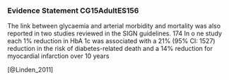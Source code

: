 ### Evidence Statement CG15AdultES156
The link between glycaemia and arterial morbidity and mortality was also reported in two studies reviewed in the SIGN guidelines. 174 In o ne study each 1% reduction in HbA 1c was associated with a 21% (95% CI: 1527) reduction in the risk of diabetes-related death and a 14% reduction for myocardial infarction over 10 years



[@Linden_2011]
